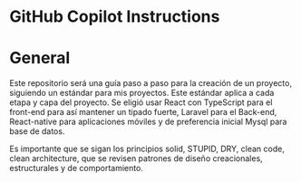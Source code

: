 # GitHub Copilot Instructions

# General

Este repositorio será una guía paso a paso para la creación de un proyecto, siguiendo un estándar para mis proyectos. Este estándar aplica a cada etapa y capa del proyecto. Se eligió usar React con TypeScript para el front-end para así mantener un tipado fuerte, Laravel para el Back-end, React-native para aplicaciones móviles y de preferencia inicial Mysql para base de datos.

Es importante que se sigan los principios solid, STUPID, DRY, clean code, clean architecture, que se revisen patrones de diseño creacionales, estructurales y de comportamiento.
